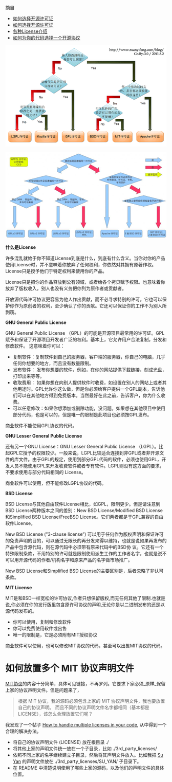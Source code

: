 摘自

- [如何选择开源许可证](http://www.ruanyifeng.com/blog/2011/05/how_to_choose_free_software_licenses.html)
- [如何选择开源许可证](https://blog.csdn.net/wadefelix/article/details/6384317)
- [各种License介绍](https://liferay.dev/forums/-/message_boards/message/4775410)
- [如何为你的代码选择一个开源协议](https://www.cnblogs.com/Wayou/p/how_to_choose_a_license.html)

![img](image/bg2011050101.png)



![img](image/5321_1304429916T0S0.png)



  **什么是License**

许多混乱就始于你不知道License到底是什么，到底有什么含义。当你对你的产品使用License时，并不意味着你放弃了任何权利，你依然对其拥有原著作权。License只是授予他们于特定权利来使用你的产品。  

  License只是把你的作品释放到公有领域，或者给各个拷贝赋予权限。也意味着你放弃了版权收入，别人也没有义务把你列为原作者或贡献者。

开放源代码许可协议更容易为他人作出贡献，而不必寻求特别的许可。它也可以保护你作为原创者的权利，至少确认了你的贡献。它还可以保证你的工作不为别人所剽窃。  



**GNU General Public License**

GNU General Public License （GPL）的可能是开源项目最常用的许可证。GPL赋予和保证了开源项目开发者广泛的权利。基本上，它允许用户合法复制，分发和修改软件。 这意味着你可以：

- 复制软件：复制软件到自己的服务器，客户端的服务器，你自己的电脑，几乎任何你想要的地方，而且没有数量限制。
- 发布软件： 发布你想要的软件，例如，在你的网站提供下载链接，刻成光盘，打印出来等等。
- 收取费用： 如果你想在向别人提供软件时收费，如设置在别人的网站上或者其他用途时。GPL允许你这么做，但是你必须给客户提供一个GPL副本，告诉他们可以在其他地方得到免费版本。当然最好在此之前，告诉客户，你为什么收费。
- 可以任意修改：如果你想添加或删除功能，没问题。如果想在其他项目中使用部分代码，也是可以的，但是唯一的限制是此项目也必须按GPL发布。

商业软件不能使用GPL协议的代码。

**GNU Lesser General Public License**

还有另一个GNU License：GNU Lesser General Public License （LGPL）。比起GPL它授予的权限较少。一般来说，LGPL比较适合连接到非GPL或者非开源文件的库文件。由于GPL的规定，使用到部分GPL代码的软件，必须也使用GPL，开发人员不能使用GPL来开发收费软件或者专有软件。LGPL则没有这方面的要求，不要求使用与部分代码相同的 License。

商业软件可以使用，但不能修改LGPL协议的代码。  

**BSD License**

 BSD License与其他自由软件License相比，如GPL，限制更少。但是请注意到BSD License两种版本之间的差别：New BSD License/Modified BSD License 和Simplified BSD License/FreeBSD License。它们两者都是于GPL兼容的自由软件License。

New BSD License (”3-clause license”) 可以用于任何作为版权声明和保证许可的免责声明的目的，可以通过无限长的再分发来得以维持，也就是说如果再发布的产品中包含源代码，则在源代码中必须带有原来代码中的BSD协 议。它还有一个特殊限制条款，不用特别的许可就是限制使用派生工作的工作者名字，也就是说不可以用开源代码的作者/机构名字和原来产品的名字做市场推广。

New BSD License和Simplified BSD License的主要区别是，后者忽略了非认可条款。  

**MIT License**

 MIT是和BSD一样宽松的许可协议,作者只想保留版权,而无任何其他了限制.也就是说,你必须在你的发行版里包含原许可协议的声明,无论你是以二进制发布的还是以源代码发布的。

- 你可以使用，复制和修改软件
- 你可以免费使用软件或出售
- 唯一的限制是，它是必须附有MIT授权协议

商业软件可以使用，也可以修改MIT协议的代码，甚至可以出售MIT协议的代码。  



# 如何放置多个 MIT 协议声明文件

[MIT协议](https://opensource.org/licenses/MIT)的内容十分简单，具体可见链接，不再罗列。它要求下家必须_原样_保留上家的协议声明文件。但是问题来了，

> 根据 MIT 协议，我的源码必须包含上家的 MIT 协议声明文件，我也要放置自己的协议声明。 而且不同的协议声明文件名字都相同（基本都是 LICENSE），该怎么合理放置它们呢？

我发现了一个帖子 [How to handle multiple licenses in your code](http://softwareengineering.stackexchange.com/questions/218490/how-to-handle-multiple-licenses-in-your-code), 从中得到一个合理的解决办法。

- 将自己的协议声明文件 (LICENSE) 放在根目录 ./
- 将其他上家的声明文件统一放在一个子目录，比如 ./3rd_party_licenses/
- 依照不同上家的名字继续建立子目录，然后将其声明文件放入。比如我把 [Su Yan](https://github.com/suyan/suyan.github.io) 的声明文件放在 ./3rd_party_licenses/SU_YAN/ 子目录下。
- 在 README 中清楚说明使用了哪些上家的源码，以及他们的声明文件的具体位置。


